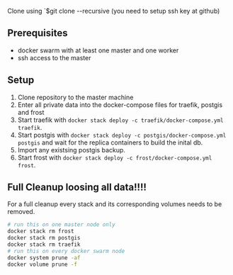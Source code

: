 Clone using `$git clone --recursive  (you need to setup ssh key at github)

## Prerequisites
* docker swarm with at least one master and one worker
* ssh access to the master

## Setup

1. Clone repository to the master machine
2. Enter all private data into the docker-compose files for traefik, postgis and frost
3. Start traefik with `docker stack deploy -c traefik/docker-compose.yml traefik`.
4. Start postgis with `docker stack deploy -c postgis/docker-compose.yml postgis` and wait for the replica containers to build the inital db.
5. Import any existsing postgis backup.
6. Start frost with `docker stack deploy -c frost/docker-compose.yml frost`. 

## Full Cleanup loosing all data!!!!

For a full cleanup every stack and its corresponding volumes needs to be removed.
```bash
# run this on one master node only
docker stack rm frost
docker stack rm postgis
docker stack rm traefik
# run this on every docker swarm node
docker system prune -af
docker volume prune -f
```
